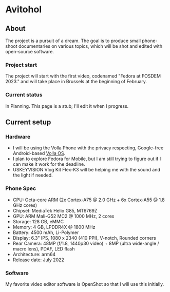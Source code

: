 # Avitohol
## About
The project is a pursuit of a dream. The goal is to produce small phone-shoot documentaries on various topics, which will be shot and edited with open-source software.

### Project start
The project will start with the first video, codenamed "Fedora at FOSDEM 2023." and will take place in Brussels at the beginning of February.

### Current status
In Planning. This page is a stub; I'll edit it when I progress.

## Current setup
### Hardware
- I will be using the Volla Phone with the privacy respecting, Google-free Android-based [Volla OS](https://github.com/HelloVolla).
- I plan to explore Fedora for Mobile, but I am still trying to figure out if I can make it work for the deadline.
- USKEYVISION Vlog Kit Flex-K3 will be helping me with the sound and the light if needed.

### Phone Spec
- CPU:	Octa-core ARM (2x Cortex-A75 @ 2.0 GHz + 6x Cortex-A55 @ 1.8 GHz cores)
- Chipset: 	MediaTek Helio G85, MT6769Z
- GPU: 	ARM Mali-G52 MC2 @ 1000 MHz, 2 cores
- Storage: 	128 GB, eMMC
- Memory: 	4 GB, LPDDR4X @ 1800 MHz
- Battery: 	4500 mAh, Li-Polymer
- Display: 	6.3" IPS, 1080 x 2340 (410 PPI), V-notch, Rounded corners
- Rear Camera: 	48MP (f/1.8, 1440p30 video) + 8MP (ultra wide-angle / macro lens), PDAF, LED flash
- Architecture: 	arm64
- Release date: 	July 2022

### Software
My favorite video editor software is OpenShot so that I will use this initially.
